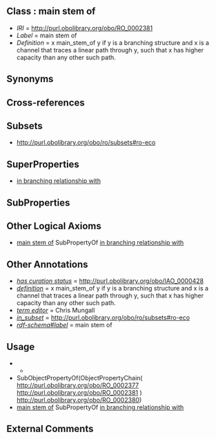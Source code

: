 
## Class : main stem of

 * *IRI* = http://purl.obolibrary.org/obo/RO_0002381
 * *Label* = main stem of
 * *Definition* = x main_stem_of y if y is a branching structure and x is a channel that traces a linear path through y, such that x has higher capacity than any other such path.

## Synonyms


## Cross-references


## Subsets

 * http://purl.obolibrary.org/obo/ro/subsets#ro-eco

## SuperProperties

 * [in branching relationship with](../../RO/75/RO_0002375.md)

## SubProperties


## Other Logical Axioms

 * [main stem of](../../RO/81/RO_0002381.md) SubPropertyOf [in branching relationship with](../../RO/75/RO_0002375.md)

## Other Annotations

 * *[has curation status](../../IAO/14/IAO_0000114.md)* = http://purl.obolibrary.org/obo/IAO_0000428
 * *[definition](../../IAO/15/IAO_0000115.md)* = x main_stem_of y if y is a branching structure and x is a channel that traces a linear path through y, such that x has higher capacity than any other such path.
 * *[term editor](../../IAO/17/IAO_0000117.md)* = Chris Mungall
 * *[in_subset](../../et/oboInOwl#inSubset.md)* = http://purl.obolibrary.org/obo/ro/subsets#ro-eco
 * *[rdf-schema#label](../../el/rdf-schema#label.md)* = main stem of

## Usage

 * -
 * SubObjectPropertyOf(ObjectPropertyChain( <http://purl.obolibrary.org/obo/RO_0002377> <http://purl.obolibrary.org/obo/RO_0002381> ) <http://purl.obolibrary.org/obo/RO_0002380>)
 * [main stem of](../../RO/81/RO_0002381.md) SubPropertyOf [in branching relationship with](../../RO/75/RO_0002375.md)

## External Comments

